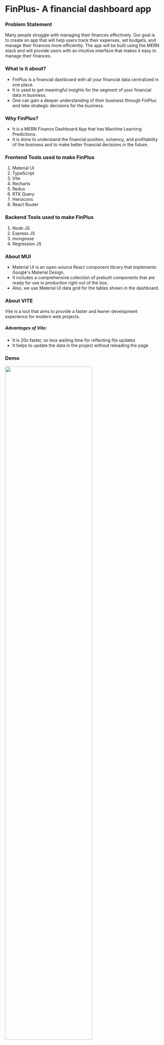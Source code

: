 <h1>FinPlus- A financial dashboard app</h1>
<h3><b>Problem Statement</b></h3>
<p>Many people struggle with managing their finances effectively. Our goal is to create an app that will help users track their expenses, set budgets, and manage their finances more efficiently. The app will be built using the MERN stack and will provide users with an intuitive interface that makes it easy to manage their finances.</p>

<h3>What is it about? </h3>
<ul>
  <li>FinPlus is a financial dashboard with all your financial data centralized in one place. </li>
  <li>It is used to get meaningful insights for the segment of your financial data in business. </li>
  <li>One can gain a deeper understanding of their business through FinPlus and take strategic decisions for the business. </li>
</ul>
<h3>Why FinPlus? </h3>
<ul>
  <li>It is a MERN Finance Dashboard App that has Machine Learning Predictions. </li>
  <li> It is done to understand the financial position, solvency, and profitability of the business and to make better financial decisions in the future. </li>
  </ul>
  
  <h3>Frontend Tools used to make FinPlus</h3>
  <ol>
  <li>Material UI </li>
  <li>TypeScript</li>
  <li>Vite</li>
  <li>Recharts</li>
    <li>Redux</li>
    <li>RTK Query</li>
    <li>Heroicons</li>
    <li>React Router</li>
  </ol>
   <h3>Backend Tools used to make FinPlus</h3>
  <ol>
  <li>Node JS</li>
    <li>Express JS</li>
    <li>mongoose</li>
    <li>Regression JS</li>
  </ol>
<h3>About MUI</h3>
<ul>
  <li>Material UI is an open-source React component library that implements Google's Material Design. </li>

  <li>It includes a comprehensive collection of prebuilt components that are ready for use in production right out of the box. </li>

  <li> Also, we use Material UI data grid for the tables shown in the dashboard. </li>
</ul>
<h3>About VITE</h3>
  <p>Vite is a tool that aims to provide a faster and leaner development experience for modern web projects.</p>

<h5> Advantages of Vite: </h5>
<ul>
  <li> It is 20x faster, so less waiting time for reflecting file updates </li>

  <li> It helps to update the data in the project without reloading the page </li>
</ul>
<h3> Demo </h3>
<img style="width:75%" src="./finplus.gif" />
<hr>

## To Use
To clone and run this repository you'll need [Git](https://git-scm.com/) and [Node.js](https://nodejs.org/en) (which comes with npm) installed on your computer. From your command line:
<p>1. Clone github repository</p>

```
git clone https://github.com/TEAM-WebAssassins/Finance-Dashboard-App.git 
```
<p>2. Split Terminal</p>

```
|         Client terminal            |           Server terminal           |
|:-----------------------------------|------------------------------------:|
|                                    |                                     |
| \Finance-Dashboard-App> cd client  |  \Finance-Dashboard-App> cd server  |
|                                    |                                     |
|                                    |   npm i --force                     |
|   npm i --force                    |                                     |
|                                    |   touch .env                        |
|                                    |                                     |
|   npm run dev                      |   nodemon index.js                  |
|                                    |                                     |

```
<p>3. Go into .env file inside server dir and add mongodb url & port no</p>

```
MONGO_URL='mongodb+srv://USERNAME:PASSWORD@cluster0.pzaa32l.mongodb.net/?retryWrites=true&w=majority'
PORT=1337
```

